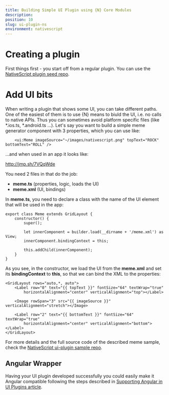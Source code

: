 ```yaml
---
title: Building Simple UI Plugin using {N} Core Modules
description: 
position: 10
slug: ui-plugin-ns
environment: nativescript
---
```


# Creating a plugin 
First things first - you start off from a regular plugin. You can use the [NativeScript plugin seed repo](https://github.com/NativeScript/nativescript-plugin-seed).

# Add UI bits

When writing a plugin that shows some UI, you can take different paths. One of the easiest of them is to use {N} means to biuld the UI, i.e. no calls to native APIs. Thus you can sometimes avoid platform specific files (like \*.ios.ts, \*.android.ts ...). 
Let's say you want to build a simple meme generator component with 3 properties, which you can use like:

```
    <ui:Meme imageSource="~/images/nativescript.png" topText="ROCK" bottomText="ROLL" />
```

...and when used in an app it looks like:

http://jmp.sh/7VQqWde

You need 2 files in that do the job:
- **meme.ts** (properties, logic, loads the UI)
- **meme.xml** (UI, bindings)

In **meme.ts**, you need to declare a class with the name of the UI element that will be used in the app:

```
export class Meme extends GridLayout {
    constructor() {
        super();

        let innerComponent = builder.load(__dirname + '/meme.xml') as View;
        innerComponent.bindingContext = this;

        this.addChild(innerComponent);
    }
}
```

As you see, in the constructor, we load the UI from the **meme.xml** and set its **bindingContext** to **this**, so that we can bind the XML to the properties:
```
<GridLayout rows="auto,*, auto"> 
    <Label row="0" text="{{ topText }}" fontSize="64" textWrap="true" 
        horizontalAlignment="center" verticalAlignment="top"></Label>
        
    <Image rowSpan="3" src="{{ imageSource }}" verticalAlignment="stretch"></Image>

    <Label row="2" text="{{ bottomText }}" fontSize="64" textWrap="true" 
        horizontalAlignment="center" verticalAlignment="bottom"></Label>
</GridLayout>
```

For more details and the full source code of the described meme sample, check the [NativeScript ui-plugin sample repo](https://github.com/NativeScript/nativescript-ui-plugin). 

##  Angular Wrapper

Having your UI plugin developed successfully you could easily make it Angular compatible following the steps described in [Supporting Angular in UI Plugins article](https://github.com/NativeScript/docs/blob/tachev/angular-compatible-plugin/plugins/angular-plugin.md).
